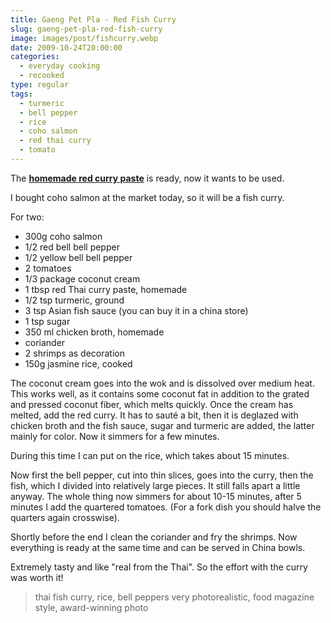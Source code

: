```yaml
---
title: Gaeng Pet Pla - Red Fish Curry
slug: gaeng-pet-pla-red-fish-curry
image: images/post/fishcurry.webp
date: 2009-10-24T20:00:00
categories: 
  - everyday cooking
  - recooked
type: regular
tags: 
  - turmeric
  - bell pepper
  - rice
  - coho salmon
  - red thai curry
  - tomato
---
```


The **[homemade red curry paste](../red-curry-paste/)** is ready, now it wants to be used.

I bought coho salmon at the market today, so it will be a fish curry.

For two: 
* 300g coho salmon 
* 1/2 red bell bell pepper 
* 1/2 yellow bell bell pepper 
* 2 tomatoes 
* 1/3 package coconut cream 
* 1 tbsp red Thai curry paste, homemade 
* 1/2 tsp turmeric, ground 
* 3 tsp Asian fish sauce (you can buy it in a china store) 
* 1 tsp sugar 
* 350 ml chicken broth, homemade 
* coriander 
* 2 shrimps as decoration
* 150g jasmine rice, cooked

The coconut cream goes into the wok and is dissolved over medium heat. This works well, as it contains some coconut fat in addition to the grated and pressed coconut fiber, which melts quickly. Once the cream has melted, add the red curry. It has to sauté a bit, then it is deglazed with chicken broth and the fish sauce, sugar and turmeric are added, the latter mainly for color. Now it simmers for a few minutes.

During this time I can put on the rice, which takes about 15 minutes.

Now first the bell pepper, cut into thin slices, goes into the curry, then the fish, which I divided into relatively large pieces. It still falls apart a little anyway. The whole thing now simmers for about 10-15 minutes, after 5 minutes I add the quartered tomatoes. (For a fork dish you should halve the quarters again crosswise).

Shortly before the end I clean the coriander and fry the shrimps. Now everything is ready at the same time and can be served in China bowls. 

Extremely tasty and like "real from the Thai". So the effort with the curry was worth it!

> thai fish curry, rice, bell peppers very photorealistic, food magazine style, award-winning photo

